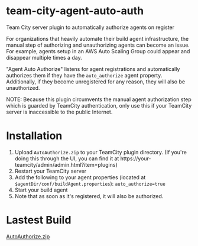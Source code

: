 # team-city-agent-auto-auth
Team City server plugin to automatically authorize agents on register

For organizations that heavily automate their build agent infrastructure, the manual step of authorizing and unauthorizing agents can become an issue. For example, agents setup in an AWS Auto Scaling Group could appear and disappear multiple times a day.

"Agent Auto Authorize" listens for agent registrations and automatically authorizes them if they have the `auto_authorize` agent property. Additionally, if they become unregistered for any reason, they will also be unauthorized.

NOTE: Because this plugin circumvents the manual agent authorization step which is guarded by TeamCity authentication, only use this if your TeamCity server is inaccessible to the public Internet. 

# Installation

1. Upload `AutoAuthorize.zip` to your TeamCity plugin directory. (If you're doing this through the UI, you can find it at https://your-teamcity/admin/admin.html?item=plugins)
2. Restart your TeamCity server
3. Add the following to your agent properties (located at `$agentDir/conf/buildAgent.properties`): `auto_authorize=true`
4. Start your build agent
5. Note that as soon as it's registered, it will also be authorized.

# Lastest Build

[AutoAuthorize.zip](https://github.com/FLGMwt/team-city-agent-auto-auth/raw/master/dist/AutoAuthorize.zip)
